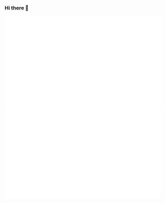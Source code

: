 ### Hi there 👋

<!--
**jarekkopaczewski/jarekkopaczewski** is a ✨ _special_ ✨ repository because its `README.md` (this file) appears on your GitHub profile.

Here are some ideas to get you started:

- 🔭 I’m currently working on ...
- 🌱 I’m currently learning ...
- 👯 I’m looking to collaborate on ...
- 🤔 I’m looking for help with ...
- 💬 Ask me about ...
- 📫 How to reach me: ...
- 😄 Pronouns: ...
- ⚡ Fun fact: ...
-->

![Stats](https://github.com/jarekkopaczewski/Stats/blob/19b02eb69c6e33c0751f189a22456e2e28c41726/generated/languages.svg) 
![Stats](https://github.com/jarekkopaczewski/Stats/blob/19b02eb69c6e33c0751f189a22456e2e28c41726/generated/overview.svg)
